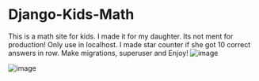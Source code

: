 # Django-Kids-Math

This is a math site for kids. I made it for my daughter.
Its not ment for production!
Only use in localhost. 
I made star counter if she got 10 correct answers in row. 
Make migrations, superuser and Enjoy!
![image](https://user-images.githubusercontent.com/70771051/148121073-d99b1fd8-4d61-48a3-8cc1-419b22209740.png)

![image](https://user-images.githubusercontent.com/70771051/148121148-6e3fd187-0759-4e04-876a-688873c6584f.png)

